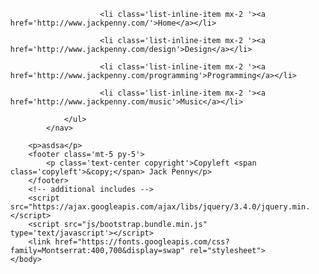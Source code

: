 <!DOCTYPE html>
<html>
    <head>
        <link href='css/bootstrap.min.css' type='text/css' rel='stylesheet' />
        <link href='style.css' rel='stylesheet' />
    </head>
    <body>
        <div id='app' class='pb-5 container'>
            <nav class='align-items-right'>
                <ul class='list-inline mb-4 pb-4 text-right'>
                    
                        <li class='list-inline-item mx-2 '><a href='http://www.jackpenny.com/'>Home</a></li>
                    
                        <li class='list-inline-item mx-2 '><a href='http://www.jackpenny.com/design'>Design</a></li>
                    
                        <li class='list-inline-item mx-2 '><a href='http://www.jackpenny.com/programming'>Programming</a></li>
                    
                        <li class='list-inline-item mx-2 '><a href='http://www.jackpenny.com/music'>Music</a></li>
                    
                </ul>
            </nav>
            
        <p>asdsa</p>
        <footer class='mt-5 py-5'>
            <p class='text-center copyright'>Copyleft <span class='copyleft'>&copy;</span> Jack Penny</p>
        </footer>
        <!-- additional includes -->
        <script src="https://ajax.googleapis.com/ajax/libs/jquery/3.4.0/jquery.min.js"></script>
        <script src="js/bootstrap.bundle.min.js" type='text/javascript'></script>
        <link href="https://fonts.googleapis.com/css?family=Montserrat:400,700&display=swap" rel="stylesheet">
    </body>
</html>